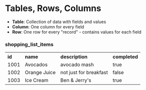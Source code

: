 # Tables, Rows, Columns

* **Table**: Collection of data with fields and values
* **Column**: One column for every field
* **Row**: One row for every "record" - contains values for each field

<div class="row">
<div class="cell-4">

### shopping_list_items

<div class="smaller">
<table>
<tr>
  <th>id</th>
  <th>name</th>
  <th>description</th>
  <th>completed</th>
</tr>
<tr>
  <td>1001</td>
  <td>Avocados</td>
  <td>avocado mash</td>
  <td>true</td>
</tr>
<tr>
  <td>1002</td>
  <td>Orange Juice</td>
  <td>not just for breakfast</td>
  <td>false</td>
</tr>
<tr>
  <td>1003</td>
  <td>Ice Cream</td>
  <td>Ben & Jerry's</td>
  <td>true</td>
</tr>
</table>

</div>
</div>
</div>

<style>
th {
  text-align: left;
}
</style>
